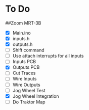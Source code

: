 # To Do 
##Zoom MRT-3B

- [x] Main.ino
- [x] inputs.h
- [x] outputs.h
- [ ] Shift command
- [ ] Use attach interrupts for all inputs
- [ ] Inputs PCB
- [x] Outputs PCB
- [ ] Cut Traces
- [ ] Wire Inputs
- [ ] Wire Outputs
- [ ] Jog Wheel Test
- [x] Jog Wheel Integration
- [ ] Do Traktor Map
